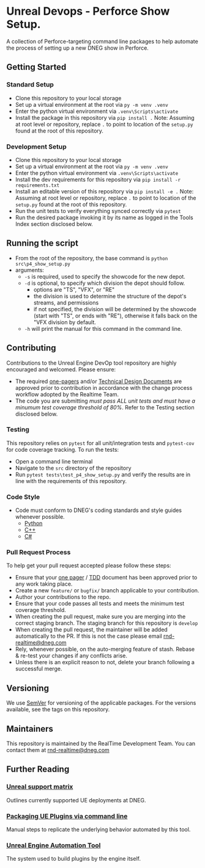 # Unreal Devops - Perforce Show Setup.

A collection of Perforce-targeting command line packages to help automate the
process of setting up a new DNEG show in Perforce.

## Getting Started

### Standard Setup

- Clone this repository to your local storage
- Set up a virtual environment at the root via `py -m venv .venv`
- Enter the python virtual environment via `.venv\Scripts\activate`
- Install the package in this repository via `pip install .`
    Note: Assuming at root level or repository, replace `.` to point to location
    of the `setup.py` found at the root of this repository.

### Development Setup

- Clone this repository to your local storage
- Set up a virtual environment at the root via `py -m venv .venv`
- Enter the python virtual environment via `.venv\Scripts\activate`
- Install the dev requirements for this repository via `pip install -r requirements.txt`
- Install an editable version of this repository via `pip install -e .`
    Note: Assuming at root level or repository, replace `.` to point to location
    of the `setup.py` found at the root of this repository.
- Run the unit tests to verify everything synced correctly via `pytest`
- Run the desired package invoking it by its name as logged in the Tools Index
   section disclosed below.

## Running the script

- From the root of the repository, the base command is `python src\p4_show_setup.py`
- arguments:
    - `-s` is required, used to specify the showcode for the new depot.
    - `-d` is optional, to specify which division the depot should follow.
        - options are "TS", "VFX", or "RE"
        - the division is used to determine the structure of the depot's streams, and permissions
        - if not specified, the division will be determined by the showcode (start with "TS", or ends with "RE"), otherwise it falls back on the "VFX division by default.
    - `-h` will print the manual for this command in the command line.

## Contributing

Contributions to the Unreal Engine DevOp tool repository are highly encouraged
and welcomed. Please ensure:
- The required [one-pagers][RealtimeOnePager] and/or [Technical Design Documents][RealtimeTDD]
    are approved prior to contribution in accordance with the change process workflow
    adopted by the Realtime Team.
- The code you are submitting *must pass ALL unit tests and must have a minumum test coverage
    threshold of 80%*. Refer to the Testing section disclosed below.

### Testing

This repository relies on `pytest` for all unit/integration tests and `pytest-cov` for
code coverage tracking. To run the tests:
- Open a command line terminal
- Navigate to the `src` directory of the repository
- Run `pytest tests\test_p4_show_setup.py` and verify the results are in line with the requirements of this
    repository.

### Code Style

- Code must conform to DNEG's coding standards and style guides whenever possible.
    - [Python][PythonStyleGuide]
    - [C++][CPPStyleGuide]
    - [C#][CSharpStyleGuide]

### Pull Request Process

To help get your pull request accepted please follow these steps:
- Ensure that your [one pager][RealtimeOnePager] / [TDD][RealTimeTDD] document has been approved prior to
    any work taking place.
- Create a new `feature/` or `bugfix/` branch applicable to your contribution.
- Author your contributions to the repo.
- Ensure that your code passes all tests and meets the minimum test coverage threshold.
- When creating the pull request, make sure you are merging into the correct
   staging branch. The staging branch for this repository is `develop`
- When creating the pull request, the maintainer will be added automatically
    to the PR. If this is not the case please email [rnd-realtime@dneg.com][RealtimeContact]
- Rely, whenever possible, on the auto-merging feature of stash. Rebase &
    re-test your changes if any conflicts arise.
- Unless there is an explicit reason to not, delete your branch following a
    successful merge.

## Versioning

We use [SemVer][SemVer] for versioning of the applicable packages.
For the versions available, see the tags on this repository.

## Maintainers

This repository is maintained by the RealTime Development Team.
You can contact them at [rnd-realtime@dneg.com][RealtimeContact]

## Further Reading

### [Unreal support matrix]

Outlines currently supported UE deployments at DNEG.

### [Packaging UE Plugins via command line][PluginCommandline]

Manual steps to replicate the underlying behavior automated by this tool.

### [Unreal Engine Automation Tool][UEAutomationTool]

The system used to build plugins by the engine itself.

[TechBrief]:https://docs.google.com/document/d/1M1IW_9-VBC6wo7hySljoi9qJp7Hgprz6GcWvVGtM1_g/edit?usp=sharing
[Unreal support matrix]: http://dnet.dneg.com/pages/viewpage.action?pageId=548086613
[PluginErrors]:http://dnet.dneg.com/display/VP/Resolve+Projects+being+unable+to+open+due+to+Plugin+missing+or+requiring+to+be+built?src=contextnavpagetreemode
[PluginCommandLine]:http://dnet.dneg.com/display/VP/How+To+Package+an+Unreal+Plugin+on+the+Command+Line
[UEAutomationTool]:https://docs.unrealengine.com/4.27/en-US/ProductionPipelines/BuildTools/AutomationTool
[RealtimeContact]:mailto:rnd-realtime@dneg.com
[RealtimeOnePager]:https://docs.google.com/document/d/1PNi8_Mm4_vtVPT6efRHiITJBCWa0ZREyc46t63_lZKQ/edit?usp=sharing
[RealtimeTDD]:https://docs.google.com/document/d/18XflNCz0MpbpWcXEGWCq9kIUHecJZW1bO8XVy9_VZp8/edit?usp=sharing
[SemVer]:http://semver.org
[PythonStyleGuide]:http://i/tools/SITE/doc/coding-standards/latest/standards/languages/python/python_style_guide.html
[CPPStyleGuide]:http://i/tools/SITE/doc/coding-standards/latest/standards/languages/cpp/cpp_style_guide.html
[CSharpStyleGuide]:mailto:lpla@dneg.com?subject=Why%20haven't%20you%20written%20the%20C%23%20coding%20styleguide%20yet.&body=I%20will%20use%20https%3A%2F%2Fgithub.com%2FDotNetAnalyzers%2FStyleCopAnalyzers%20while%20I%20wait.